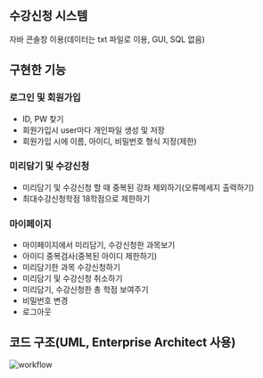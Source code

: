 ## 수강신청 시스템
자바 콘솔창 이용(데이터는 txt 파일로 이용, GUI, SQL 없음)


## 구현한 기능
### 로그인 및 회원가입
* ID, PW 찾기
* 회원가입시 user마다 개인파일 생성 및 저장
* 회원가입 시에 이름, 아이디, 비밀번호 형식 지정(제한)

### 미리담기 및 수강신청
* 미리담기 및 수강신청 할 때 중복된 강좌 제외하기(오류메세지 출력하기)
* 최대수강신청학점 18학점으로 제한하기

### 마이페이지
* 마이페이지에서 미리담기, 수강신청한 과목보기
* 아이디 중복검사(중복된 아이디 제한하기)
* 미리담기한 과목 수강신청하기
* 미리담기 및 수강신청 취소하기
* 미리담기, 수강신청한 총 학점 보여주기
* 비밀번호 변경
* 로그아웃

## 코드 구조(UML, Enterprise Architect 사용)
![workflow](https://user-images.githubusercontent.com/59510736/90589250-a2ffff80-e218-11ea-9bb0-31c5a8da1552.jpg)

